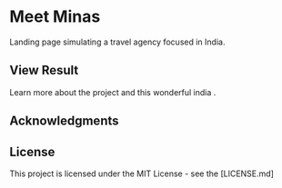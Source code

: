 # Meet Minas

Landing page simulating a travel agency focused in India.

<!-- <a href="https://gabriel-venezian.github.io/meet-minas"> -->
  <!-- <img src="./assets/img/screenshot.jpg" alt="Project screenshot"> -->
<!-- </a> -->

## View Result

Learn more about the project and this wonderful india .

## Acknowledgments


## License
This project is licensed under the MIT License - see the [LICENSE.md]